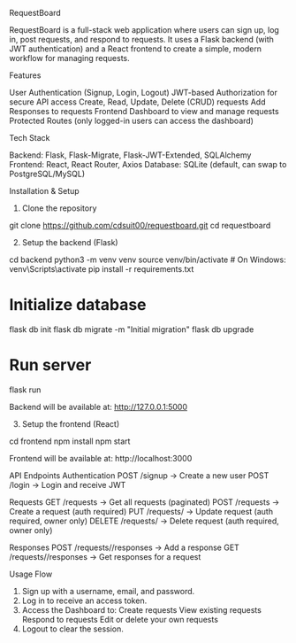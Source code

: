 RequestBoard

RequestBoard is a full-stack web application where users can sign up, log in, post requests, and respond to requests. It uses a Flask backend (with JWT authentication) and a React frontend to create a simple, modern workflow for managing requests.


Features

User Authentication (Signup, Login, Logout)
JWT-based Authorization for secure API access
Create, Read, Update, Delete (CRUD) requests
Add Responses to requests
Frontend Dashboard to view and manage requests
Protected Routes (only logged-in users can access the dashboard)

Tech Stack

Backend: Flask, Flask-Migrate, Flask-JWT-Extended, SQLAlchemy
Frontend: React, React Router, Axios
Database: SQLite (default, can swap to PostgreSQL/MySQL)

Installation & Setup
1. Clone the repository

git clone https://github.com/cdsuit00/requestboard.git
cd requestboard

2. Setup the backend (Flask)

cd backend
python3 -m venv venv
source venv/bin/activate   # On Windows: venv\Scripts\activate
pip install -r requirements.txt

# Initialize database
flask db init
flask db migrate -m "Initial migration"
flask db upgrade

# Run server
flask run

Backend will be available at:
http://127.0.0.1:5000

3. Setup the frontend (React)

cd frontend
npm install
npm start

Frontend will be available at:
http://localhost:3000

API Endpoints
Authentication
  POST /signup → Create a new user
  POST /login → Login and receive JWT

Requests
  GET /requests → Get all requests (paginated)
  POST /requests → Create a request (auth required)
  PUT /requests/<id> → Update request (auth required, owner only)
  DELETE /requests/<id> → Delete request (auth required, owner only)

Responses
  POST /requests/<id>/responses → Add a response
  GET /requests/<id>/responses → Get responses for a request

Usage Flow

1. Sign up with a username, email, and password.
2. Log in to receive an access token.
3. Access the Dashboard to:
    Create requests
    View existing requests
    Respond to requests
    Edit or delete your own requests
4. Logout to clear the session.

